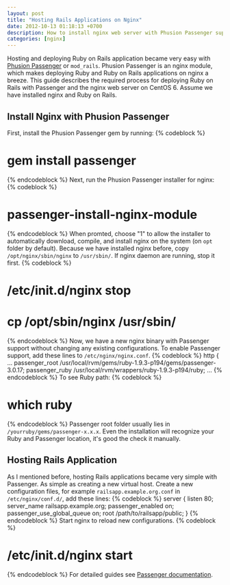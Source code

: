 ```yaml
---
layout: post
title: "Hosting Rails Applications on Nginx"
date: 2012-10-13 01:18:13 +0700
description: How to install nginx web server with Phusion Passenger support and hosting Rails applications
categories: [nginx]
---
```


Hosting and deploying Ruby on Rails application became very easy with [Phusion Passenger](http://www.modrails.com/) or `mod_rails`. Phusion Passenger is an nginx module, which makes deploying Ruby and Ruby on Rails applications on nginx a breeze. This guide describes the required process for deploying Ruby on Rails with Passenger and the nginx web server on CentOS 6. Assume we have installed nginx and Ruby on Rails.

## Install Nginx with Phusion Passenger
First, install the Phusion Passenger gem by running:
{% codeblock %}
# gem install passenger
{% endcodeblock %}
Next, run the Phusion Passenger installer for nginx:
{% codeblock %}
# passenger-install-nginx-module
{% endcodeblock %}
When promted, choose "1" to allow the installer to automatically download, compile, and install nginx on the system (on `opt` folder by default). Because we have installed nginx before, copy `/opt/nginx/sbin/nginx` to `/usr/sbin/`. If nginx daemon are running, stop it first.
{% codeblock %}
# /etc/init.d/nginx stop
# cp /opt/sbin/nginx /usr/sbin/
{% endcodeblock %}
Now, we have a new nginx binary with Passenger support without changing any existing configurations. To enable Passenger support, add these lines to `/etc/nginx/nginx.conf`.
{% codeblock %}
http {
	...
	passenger_root /usr/local/rvm/gems/ruby-1.9.3-p194/gems/passenger-3.0.17;
	passenger_ruby /usr/local/rvm/wrappers/ruby-1.9.3-p194/ruby;
	...
{% endcodeblock %}
To see Ruby path:
{% codeblock %}
# which ruby
{% endcodeblock %}
Passenger root folder usually lies in `/yourruby/gems/passenger-x.x.x`. Even the installation will recognize your Ruby and Passenger location, it's good the check it manually.

## Hosting Rails Application
As I mentioned before, hosting Rails applications became very simple with Passenger. As simple as creating a new virtual host. Create a new configuration files, for example `railsapp.example.org.conf` in `/etc/nginx/conf.d/`, add these lines:
{% codeblock %}
server {
	listen 80;
	server_name railsapp.example.org;
	passenger_enabled on;
	passenger_use_global_queue on;
	root /path/to/railsapp/public;
}
{% endcodeblock %}
Start nginx to reload new configurations.
{% codeblock %}
# /etc/init.d/nginx start
{% endcodeblock %}
For detailed guides see [Passenger documentation](http://www.modrails.com/documentation/).